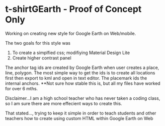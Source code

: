 # t-shirtGEarth - Proof of Concept Only
Working on creating new style for Google Earth on Web/mobile.

The two goals for this style was
1. To create a simplfied css; modifiying Material Design Lite
2. Create higher contrast panel

The anchor tag ids are created by Google Earth when user creates a place, line, polygon.
The most simple way to get the ids is to create all locations first then export to kml and open in text editor. 
The placemark ids the internal anchors. **Not sure how stable this is, but all my files have worked for over 6 mths.

Disclaimer...I am a high school teacher who has never taken a coding class, so I am sure there are more effecient ways to create this.

That stated...,
trying to keep it simple in order to teach students and other teachers how to create using custom HTML within Google Earth on Web
